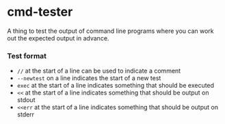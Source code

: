 cmd-tester
==========

A thing to test the output of command line programs where you can work out the expected output in advance.

### Test format

* `//` at the start of a line can be used to indicate a comment
* `--newtest` on a line indicates the start of a new test
* `exec` at the start of a line indicates something that should be executed
* `<<` at the start of a line indicates something that should be output on stdout
* `<<err` at the start of a line indicates something that should be output on stderr
